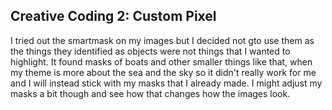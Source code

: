 ## Creative Coding 2: Custom Pixel

I tried out the smartmask on my images but I decided not gto use them as the things they identified as objects were not things that I wanted to highlight. It found masks of boats and other smaller things like that, when my theme is more about the sea and the sky so it didn't really work for me and I will instead stick with my masks that I already made. I might adjust my masks a bit though and see how that changes how the images look.